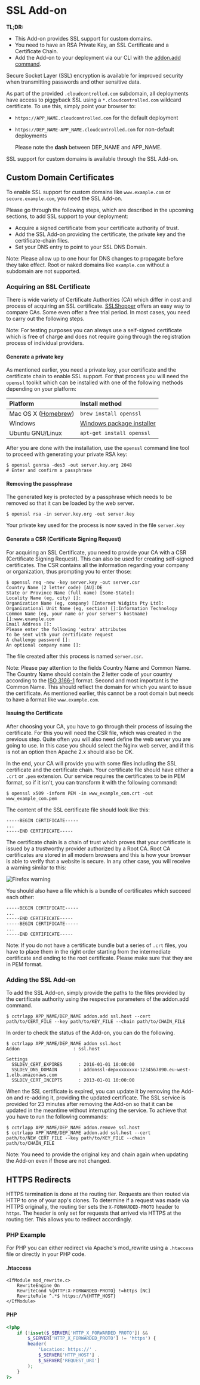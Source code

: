 # SSL Add-on

**TL;DR:**

 * This Add-on provides SSL support for custom domains.
 * You need to have an RSA Private Key, an SSL Certificate and a Certificate Chain.
 * Add the Add-on to your deployment via our CLI with the [addon.add command](#adding-the-ssl-add-on).

Secure Socket Layer (SSL) encryption is available for improved security when
transmitting passwords and other sensitive data.

As part of the provided `.cloudcontrolled.com` subdomain, all deployments have
access to piggyback SSL using a `*.cloudcontrolled.com` wildcard certificate.
To use this, simply point your browser to:
* `https://APP_NAME.cloudcontrolled.com` for the default deployment
* `https://DEP_NAME-APP_NAME.cloudcontrolled.com` for non-default deployments

    Please note the **dash** between DEP_NAME and APP_NAME.

SSL support for custom domains is available through the SSL Add-on.

## Custom Domain Certificates

To enable SSL support for custom domains like `www.example.com` or
`secure.example.com`, you need the SSL Add-on.

Please go through the following steps, which are described in the upcoming
sections, to add SSL support to your deployment:

 * Acquire a signed certificate from your certificate authority of trust.
 * Add the SSL Add-on providing the certificate, the private key and the
   certificate-chain files.
 * Set your DNS entry to point to your SSL DNS Domain.

Note: Please allow up to one hour for DNS changes to propagate before they take
effect. Root or naked domains like `example.com` without a subdomain are not
supported.

### Acquiring an SSL Certificate

There is wide variety of Certificate Authorities (CA) which differ in cost and
process of acquiring an SSL certificate.
[SSLShopper](http://www.sslshopper.com/certificate-authority-reviews.html)
offers an easy way to compare CAs. Some even offer a free trial period. In
most cases, you need to carry out the following steps.

Note: For testing purposes you can always use a self-signed certificate which
is free of charge and does not require going through the registration process
of individual providers.

#### Generate a private key

As mentioned earlier, you need a private key, your certificate and the
certificate chain to enable SSL support. For that process you will need the
`openssl` toolkit which can be installed with one of the following methods
depending on your platform:

|Platform|Install method|
|:-------|:-------------|
|Mac OS X ([Homebrew](http://brew.sh/))| `brew install openssl`|
|Windows|[Windows package installer](http://gnuwin32.sourceforge.net/packages/openssl.htm)|
|Ubuntu GNU/Linux|`apt-get install openssl`|


After you are done with the installation, use the `openssl` command line tool to
proceed with generating your private RSA key:
 ~~~
 $ openssl genrsa -des3 -out server.key.org 2048
 # Enter and confirm a passphrase
 ~~~

#### Removing the passphrase

The generated key is protected by a passphrase which needs to be removed so
that it can be loaded by the web server.
 ~~~
 $ openssl rsa -in server.key.org -out server.key
 ~~~

Your private key used for the process is now saved in the file `server.key`

#### Generate a CSR (Certificate Signing Request)

For acquiring an SSL Certificate, you need to provide your CA with a CSR
(Certificate Signing Request). This can also be used for creating self-signed
certificates. The CSR contains all the information regarding your company or
organization, thus prompting you to enter those:
 ~~~
 $ openssl req -new -key server.key -out server.csr
 Country Name (2 letter code) [AU]:DE
 State or Province Name (full name) [Some-State]:
 Locality Name (eg, city) []:
 Organization Name (eg, company) [Internet Widgits Pty Ltd]:
 Organizational Unit Name (eg, section) []:Information Technology
 Common Name (eg, your name or your server's hostname) []:www.example.com
 Email Address []:
 Please enter the following 'extra' attributes
 to be sent with your certificate request
 A challenge password []:
 An optional company name []:
 ~~~

The file created after this process is named `server.csr`.

Note: Please pay attention to the fields Country Name and Common Name. The Country
Name should contain the 2 letter code of your country according to the
[ISO 3166-1](http://www.iso.org/iso/country_codes/iso_3166_code_lists/country_names_and_code_elements.htm)
format. Second and most important is the Common Name. This should reflect the
domain for which you want to issue the certificate. As mentioned earlier, this
cannot be a root domain but needs to have a format like `www.example.com`.

#### Issuing the Certificate

After choosing your CA, you have to go through their process of issuing the
certificate. For this you will need the CSR file, which was created in the
previous step. Quite often you will also need define the web server you are
going to use. In this case you should select the Nginx web server, and if this
is not an option then Apache 2.x should also be OK.

In the end, your CA will provide you with some files including the SSL
certificate and the certificate chain. Your certificate file should have either
a `.crt` or `.pem` extension. Our service requires the certificates to be in
PEM format, so if it isn't, you can transform it with the following command:
 ~~~
 $ openssl x509 -inform PEM -in www_example_com.crt -out www_example_com.pem
 ~~~

The content of the SSL certificate file should look like this:
 ~~~
 -----BEGIN CERTIFICATE-----
 ...
 -----END CERTIFICATE-----
 ~~~

The certificate chain is a chain of trust which proves that your certificate is
issued by a trustworthy provider authorized by a Root CA. Root CA certificates
are stored in all modern browsers and this is how your browser is able to
verify that a website is secure. In any other case, you will receive a warning
similar to this:

![Firefox warning](https://s3-eu-west-1.amazonaws.com/cctrl-www-production/custom_assets/attachments/000/000/038/original/ffssl.png)

You should also have a file which is a bundle of certificates which succeed each other:
 ~~~
 -----BEGIN CERTIFICATE-----
 ...
 -----END CERTIFICATE-----
 -----BEGIN CERTIFICATE-----
 ...
 -----END CERTIFICATE-----
 ~~~

Note: If you do not have a certificate bundle but a series of `.crt` files, you
have to place them in the right order starting from the intermediate
certificate and ending to the root certificate. Please make sure that they are
in PEM format.

### Adding the SSL Add-on

To add the SSL Add-on, simply provide the paths to the files provided by the
certificate authority using the respective parameters of the addon.add command.
 ~~~
 $ cctrlapp APP_NAME/DEP_NAME addon.add ssl.host --cert path/to/CERT_FILE --key path/to/KEY_FILE --chain path/to/CHAIN_FILE
 ~~~

In order to check the status of the Add-on, you can do the following.
 ~~~
 $ cctrlapp APP_NAME/DEP_NAME addon ssl.host
 Addon                    : ssl.host

 Settings
   SSLDEV_CERT_EXPIRES      : 2016-01-01 10:00:00
   SSLDEV_DNS_DOMAIN        : addonssl-depxxxxxxxx-1234567890.eu-west-1.elb.amazonaws.com
   SSLDEV_CERT_INCEPTS      : 2013-01-01 10:00:00
 ~~~

When the SSL certificate is expired, you can update it by removing the Add-on
and re-adding it, providing the updated certificate. The SSL service is provided
for 23 minutes after removing the Add-on so that it can be updated in the
meantime without interrupting the service. To achieve that you have to run the
following commands:
 ~~~
 $ cctrlapp APP_NAME/DEP_NAME addon.remove ssl.host
 $ cctrlapp APP_NAME/DEP_NAME addon.add ssl.host --cert path/to/NEW_CERT_FILE --key path/to/KEY_FILE --chain path/to/CHAIN_FILE
 ~~~

Note: You need to provide the original key and chain again when updating the
Add-on even if those are not changed.

## HTTPS Redirects

HTTPS termination is done at the routing tier. Requests are then routed via
HTTP to one of your app's clones. To determine if a request was made via HTTPS
originally, the routing tier sets the `X-FORWARDED-PROTO` header to `https`.
The header is only set for requests that arrived via HTTPS at the routing tier.
This allows you to redirect accordingly.

### PHP Example

For PHP you can either redirect via Apache's mod_rewrite using a `.htaccess`
file or directly in your PHP code.

#### .htaccess
~~~
<IfModule mod_rewrite.c>
    RewriteEngine On
    RewriteCond %{HTTP:X-FORWARDED-PROTO} !=https [NC]
    RewriteRule ^.*$ https://%{HTTP_HOST}
</IfModule>
~~~

#### PHP
~~~php
<?php
    if (!isset($_SERVER['HTTP_X_FORWARDED_PROTO']) &&
        $_SERVER['HTTP_X_FORWARDED_PROTO'] != 'https') {
        header(
            'Location: https://' .
            $_SERVER['HTTP_HOST'] .
            $_SERVER['REQUEST_URI']
        );
    }
?>
~~~

